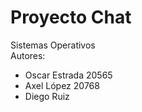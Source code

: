 # Proyecto Chat
Sistemas Operativos  
Autores:
- Oscar Estrada 20565
- Axel López 20768
- Diego Ruiz